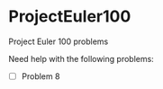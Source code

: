 # ProjectEuler100
Project Euler 100 problems

Need help with the following problems:

- [ ] Problem 8
